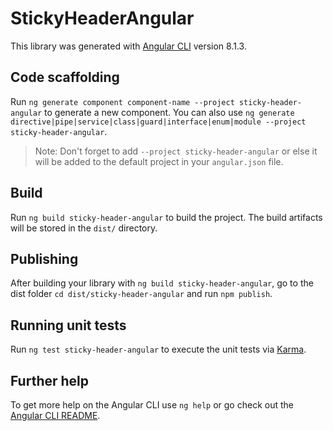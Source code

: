 # StickyHeaderAngular

This library was generated with [Angular CLI](https://github.com/angular/angular-cli) version 8.1.3.

## Code scaffolding

Run `ng generate component component-name --project sticky-header-angular` to generate a new component. You can also use `ng generate directive|pipe|service|class|guard|interface|enum|module --project sticky-header-angular`.
> Note: Don't forget to add `--project sticky-header-angular` or else it will be added to the default project in your `angular.json` file. 

## Build

Run `ng build sticky-header-angular` to build the project. The build artifacts will be stored in the `dist/` directory.

## Publishing

After building your library with `ng build sticky-header-angular`, go to the dist folder `cd dist/sticky-header-angular` and run `npm publish`.

## Running unit tests

Run `ng test sticky-header-angular` to execute the unit tests via [Karma](https://karma-runner.github.io).

## Further help

To get more help on the Angular CLI use `ng help` or go check out the [Angular CLI README](https://github.com/angular/angular-cli/blob/master/README.md).
